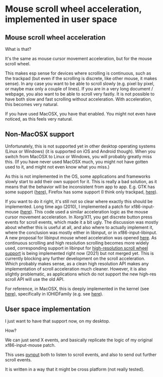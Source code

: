 # Mouse scroll wheel acceleration, implemented in user space

## Mouse scroll wheel acceleration

What is that?

It's the same as mouse cursor movement acceleration,
but for the mouse scroll wheel.

This makes esp sense for devices where scrolling is continuous,
such as the trackpad
(but even if the scrolling is discrete, like other mouse, it makes sense).
In any case you want to be able to scroll slowly
(e.g. pixel by pixel, or maybe max only a couple of lines).
If you are in a very long document / webpage,
you also want to be able to scroll very fastly.
It is not possible to have both slow and fast scrolling
without acceleration.
With acceleration, this becomes very natural.

If you have used MacOSX, you have that enabled.
You might not even have noticed,
as this feels very natural.


## Non-MacOSX support

Unfortunately, this is not supported yet in other desktop operating systems
(Linux or Windows)
(it is supported on iOS and Android though).
When you switch from MacOSX to Linux or Windows,
you will probably greatly miss this.
(If you have never used MacOSX much,
you might not have gotten used to it,
and might not even know what you miss.)

As this is not implemented in the OS,
some applications and frameworks slowly
start to add their own support for it.
This is really a bad solution,
as it means that the behavior will be inconsistent from app to app.
E.g. GTK has some support ([here](https://gitlab.gnome.org/GNOME/gtk/blob/c734c7e9188b56f56c3a504abee05fa40c5475ac/gtk/gtkrange.c#L3065-3073)),
Firefox has some support (I think only trackpad, [here](https://searchfox.org/mozilla-central/rev/029d9d2477ef0232bb08db94696badddec4d5bda/gfx/layers/apz/src/AsyncPanZoomController.cpp#2572)).

If you want to do it right,
it's still not so clear where exactly this should be implemented.
Long time ago (2010),
I implemented a patch for xf86-input-mouse ([here](https://bugs.freedesktop.org/show_bug.cgi?id=29905)).
This code used a similar acceleration logic
as the mouse cursor movement acceleration.
In Xorg/X11, you get discrete button press events for scroll events,
which made it a bit ugly.
The discussion was mostly about whether this is useful at all,
and also where to actually implement it,
where the conclusion was mostly either in libinput,
or in xf86-input-libinput.
A new proposal for libinput mouse wheel acceleration
was opened [here](https://gitlab.freedesktop.org/libinput/libinput/-/issues/7).
As continuous scrolling and high resolution scrolling
becomes more widely used, 
corresponding support in libinput for
[high-resolution scroll wheel support](https://gitlab.freedesktop.org/libinput/libinput/-/merge_requests/139)
is being implemented right now (2021) but not merged yet.
This is currently blocking any further development on the scroll acceleration.
Which probably makes sense, as a clean high resolution API
makes any implementation of scroll acceleration much cleaner.
However, it is also slightly problematic,
as applications which do not support the new high-res scroll API
will use the old API.

For reference, in MacOSX, this is deeply implemented in the kernel
(see [here](https://stackoverflow.com/questions/44196338/where-is-mouse-cursor-movement-acceleration-and-scroll-wheel-acceleration-implem)),
specifically in IOHIDFamily (e.g. see [here](https://github.com/aosm/IOHIDFamily/blob/d36f126e5b8d3183a037c453df7feedaba874553/IOHIDSystem/IOHIPointing.cpp)).


## User space implementation

I just want to have that support now, on my desktop.

How?

We can just send X events,
and basically replicate the logic of my original xf86-input-mouse patch.

This uses [pynput](https://pypi.org/project/pynput/)
both to listen to scroll events,
and also to send out further scroll events.

It is written in a way that it might be cross platform
(not really tested).
